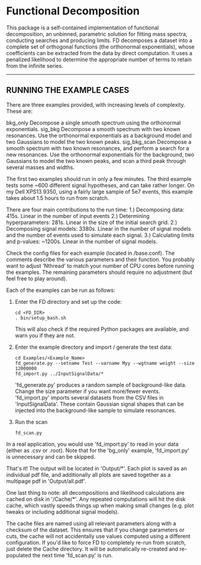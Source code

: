 # Functional Decomposition

This package is a self-contained implementation of functional decomposition, an
unbinned, parametric solution for fitting mass spectra, conducting searches and
producing limits. FD decomposes a dataset into a complete set of orthogonal
functions (the orthonormal exponentials), whose coefficients can be extracted
from the data by direct computation.  It uses a penalized likelihood to
determine the appropriate number of terms to retain from the infinite series.

-------------------------

RUNNING THE EXAMPLE CASES
-------------------------

There are three examples provided, with increasing levels of complexity. These
are:

   bkg_only      Decompose a single smooth spectrum using the orthonormal
                 exponentials.
   sig_bkg       Decompose a smooth spectrum with two known resonances.  Use
                 the orthonormal exponentials as a background model and two
                 Gaussians to model the two known peaks.
   sig_bkg_scan  Decompose a smooth spectrum with two known resonances, and
                 perform a search for a new resonances. Use the orthonormal
                 exponentials for the background, two Gaussians to model the
                 two known peaks, and scan a third peak through several masses
                 and widths.

The first two examples should run in only a few minutes.  The third example
tests some ~600 different signal hypotheses, and can take rather longer. On
my Dell XPS13 9350, using a fairly large sample of 5e7 events, this example
takes about 1.5 hours to run from scratch.

There are four main contributions to the run time:
  1.) Decomposing data: 415s. Linear in the number of input events
  2.) Determining hyperparameters: 281s. Linear in the size of the initial
      search grid.
  2.) Decomposing signal models: 3380s.  Linear in the number of signal models
      and the number of events used to simulate each signal.
  3.) Calculating limits and p-values: ~1200s.  Linear in the number of signal
      models.

Check the config files for each example (located in <example>/base.conf). The
comments describe the various parameters and their function.  You probably want
to adjust 'Nthread' to match your number of CPU cores before running the
examples.  The remaining parameters should require no adjustment (but feel free
to play around).

Each of the examples can be run as follows:

1. Enter the FD directory and set up the code:

       cd <FD_DIR>
       . bin/setup_bash.sh

   This will also check if the required Python packages are available, and warn
   you if they are not.

2. Enter the example directory and import / generate the test data:

       cd Examples/<Example_Name>
       fd_generate.py --setname Test --varname Myy --wgtname weight --size 12000000
       fd_import.py ../InputSignalData/*

   'fd_generate.py' produces a random sample of background-like data. Change the
   size parameter if you want more/fewer events.  'fd_import.py' imports several
   datasets from the CSV files in 'InputSignalData'.  These contain Gaussian
   signal shapes that can be injected into the background-like sample to
   simulate resonances.

3. Run the scan

       fd_scan.py

In a real application, you would use 'fd_import.py' to read in your data (either
as .csv or .root).  Note that for the 'bg_only' example, 'fd_import.py' is
unnecessary and can be skipped.

That's it! The output will be located in 'Output/*'.  Each plot is saved as an
individual pdf file, and additionally all plots are saved together as a
multipage pdf in 'Output/all.pdf'.

One last thing to note:  all decompositions and likelihood calculations are
cached on disk in '<example>/Cache/*'.  Any repeated computations will hit the
disk cache, which vastly speeds things up when making small changes (e.g. plot
tweaks or including additional signal models).

The cache files are named using all relevant parameters along with a checksum of
the dataset.  This ensures that if you change parameters or cuts, the cache will
not accidentally use values computed using a different configuration.  If you'd
like to force FD to completely re-run from scratch, just delete the Cache
directory. It will be automatically re-created and re-populated the next time
'fd_scan.py' is run.

